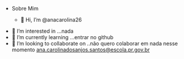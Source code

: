 * Sobre Mim   
   
   
   
   - 👋 Hi, I’m @anacarolina26
- 👀 I’m interested in ...nada
- 🌱 I’m currently learning ...entrar no github
- 💞️ I’m looking to collaborate on ..não quero colaborar em nada nesse momento
ana.carolinadosanjos.santos@escola.pr.gov.br
<!---
anacarolina26/anacarolina26 is a ✨ special ✨ repository because its `README.md` (this file) appears on your GitHub profile.
You can click the Preview link to take a look at your changes.
--->
